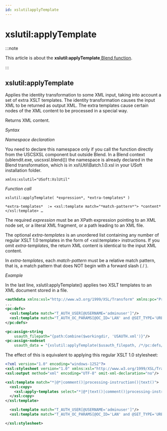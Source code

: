 ```yaml
---
id: xslutilapplyTemplate
---
```


# xslutil:applyTemplate




:::note

This article is about the **xslutil:applyTemplate**[ Blend function](/docs/Repositories/Blend_functions).

:::

## **xslutil:applyTemplate**

Applies the identity transformation to some XML input, taking into account a set of extra XSLT templates. The identity transformation causes the input XML to be returned as output XML. The extra templates cause certain nodes of the XML content to be processed in a special way.

Returns XML content.

*Syntax*

*Namespace declaration*

You need to declare this namespace only if you call the function directly from the USCSXSL component but outside Blend. In a Blend context (ublendit.exe, uscsxsl.blend()) the namespace is already declared in the Blend transformation, which is in xsl\\Util\\Batch.1.0.xsl in your USoft installation folder.

```
xmlns:xslutil="USoft:XslUtil"
```

*Function call*

```
xslutil:applyTemplate( *expression*, *extra-templates* )

*extra-templates*  := <xsl:template match="*match-pattern*"> *content* </xsl:template> …
```

The required *expression* must be an XPath expression pointing to an XML node set, or a literal XML fragment, or a path leading to an XML file.

The optional *extra-templates* is an unordered list containing any number of regular XSLT 1.0 templates in the form of \<xsl:template> instructions. If you omit *extra-templates*, the return XML content is identical to the input XML content.

In *extra-templates*, each *match-pattern* must be a relative match pattern, that is, a match pattern that does NOT begin with a forward slash ( / ).

*Example*

In the last line, xslutil:applyTemplate() applies two XSLT templates to an XML document stored in a file.

```xml
<authdata xmlns:xsl="http://www.w3.org/1999/XSL/Transform" xmlns:pc="Processing.Command">
...
<pc:defs>
  <xsl:template match="T_AUTH_USER[@USERNAME='adminuser']"/>
  <xsl:template match="T_AUTH_OC_PARAMS[@OC_ID='LAN' and @SET_TYPE='URE' and @PARAM_NAME='Allow_Disable_Constraint']"/>
</pc:defs>

<pc:assign-string
    usauth_filepath="{path:Combine($workingdir, 'USAUTH.xml')}"/>
<pc:assign-nodeset
    usauth_data = "{xslutil:applyTemplate($usauth_filepath, /*/pc:defs/xsl:template)}"/>
```

The effect of this is equivalent to applying this regular XSLT 1.0 stylesheet:

```xml
<?xml version="1.0" encoding="windows-1252"?>
<xsl:stylesheet version="1.0" xmlns:xsl="http://www.w3.org/1999/XSL/Transform">
<xsl:output method="xml" encoding="UTF-8" omit-xml-declaration="no"/>

<xsl:template match="*|@*|comment()|processing-instruction()|text()">
  <xsl:copy>
    <xsl:apply-templates select="*|@*|text()|comment()|processing-instruction()"/>
  </xsl:copy>
</xsl:template>

  <xsl:template match="T_AUTH_USER[@USERNAME='adminuser']"/>
  <xsl:template match="T_AUTH_OC_PARAMS[@OC_ID='LAN' and @SET_TYPE='URE' and @PARAM_NAME='Allow_Disable_Constraint']"/>

</xsl:stylesheet>
```

 